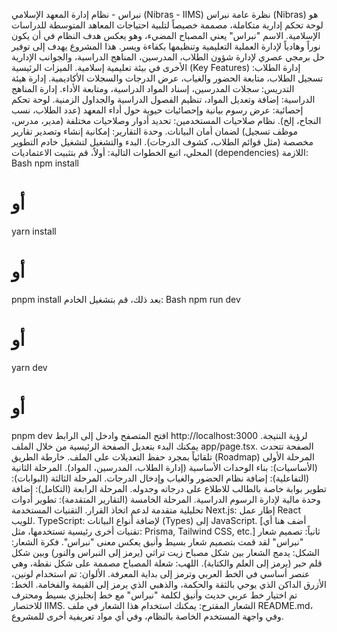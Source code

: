 نبراس - نظام إدارة المعهد الإسلامي (Nibras - IIMS)
نظرة عامة
نبراس (Nibras) هو لوحة تحكم إدارية متكاملة، مصممة خصيصاً لتلبية احتياجات المعاهد المتوسطة للدراسات الإسلامية. الاسم "نبراس" يعني المصباح المضيء، وهو يعكس هدف النظام في أن يكون نوراً وهادياً لإدارة العملية التعليمية وتنظيمها بكفاءة ويسر.
هذا المشروع يهدف إلى توفير حل برمجي عصري لإدارة شؤون الطلاب، المدرسين، المناهج الدراسية، والجوانب الإدارية الأخرى في بيئة تعليمية إسلامية.
الميزات الرئيسية (Key Features)
إدارة الطلاب: تسجيل الطلاب، متابعة الحضور والغياب، عرض الدرجات والسجلات الأكاديمية.
إدارة هيئة التدريس: سجلات المدرسين، إسناد المواد الدراسية، ومتابعة الأداء.
إدارة المناهج الدراسية: إضافة وتعديل المواد، تنظيم الفصول الدراسية والجداول الزمنية.
لوحة تحكم إحصائية: عرض رسوم بيانية وإحصائيات حيوية حول أداء المعهد (عدد الطلاب، نسب النجاح، إلخ).
نظام صلاحيات المستخدمين: تحديد أدوار وصلاحيات مختلفة (مدير، مدرس، موظف تسجيل) لضمان أمان البيانات.
وحدة التقارير: إمكانية إنشاء وتصدير تقارير مخصصة (مثل قوائم الطلاب، كشوف الدرجات).
البدء والتشغيل
لتشغيل خادم التطوير المحلي، اتبع الخطوات التالية:
أولاً، قم بتثبيت الاعتماديات (dependencies) اللازمة:
Bash
npm install
# أو
yarn install
# أو
pnpm install
بعد ذلك، قم بتشغيل الخادم:
Bash
npm run dev
# أو
yarn dev
# أو
pnpm dev
افتح المتصفح وادخل إلى الرابط http://localhost:3000 لرؤية النتيجة.
يمكنك البدء بتعديل الصفحة الرئيسية من خلال الملف app/page.tsx. الصفحة تتحدث تلقائياً بمجرد حفظ التعديلات على الملف.
خارطة الطريق (Roadmap)
 المرحلة الأولى (الأساسيات): بناء الوحدات الأساسية (إدارة الطلاب، المدرسين، المواد).
 المرحلة الثانية (التفاعلية): إضافة نظام الحضور والغياب وإدخال الدرجات.
 المرحلة الثالثة (البوابات): تطوير بوابة خاصة بالطالب للاطلاع على درجاته وجدوله.
 المرحلة الرابعة (التكامل): إضافة وحدة مالية لإدارة الرسوم الدراسية.
 المرحلة الخامسة (التقارير المتقدمة): تطوير أدوات تحليلية متقدمة لدعم اتخاذ القرار.
التقنيات المستخدمة
Next.js: إطار عمل React للويب.
TypeScript: لإضافة أنواع البيانات (Types) إلى JavaScript.
[أضف هنا أي تقنيات أخرى رئيسية تستخدمها، مثل: Prisma, Tailwind CSS, etc.]
ثانياً: تصميم شعار "نبراس"
لقد قمت بتصميم شعار بسيط وأنيق يعكس معنى "نبراس".
فكرة الشعار:
الشكل: يدمج الشعار بين شكل مصباح زيت تراثي (يرمز إلى النبراس والنور) وبين شكل قلم حبر (يرمز إلى العلم والكتابة).
اللهب: شعلة المصباح مصممة على شكل نقطة، وهي عنصر أساسي في الخط العربي وترمز إلى بداية المعرفة.
الألوان: تم استخدام لونين، الأزرق الداكن الذي يوحي بالثقة والحكمة، والذهبي الذي يرمز إلى القيمة والفخامة.
الخط: تم اختيار خط عربي حديث وأنيق لكلمة "نبراس" مع خط إنجليزي بسيط ومحترف للاختصار IIMS.
الشعار المقترح:
يمكنك استخدام هذا الشعار في ملف README.md، وفي واجهة المستخدم الخاصة بالنظام، وفي أي مواد تعريفية أخرى للمشروع.

